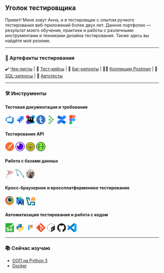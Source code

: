 ## Уголок тестировщика

Привет! Меня зовут Анна, и я тестировщик с опытом ручного тестирования веб-приложений более двух лет. Данное портфолио — результат моего обучения, практики и работы с различными инструментами и техниками дизайна тестирования. Также здесь вы найдёте моё резюме.

---

### :mag_right: Артефакты тестирования

:heavy_check_mark: [Чек-листы](checklists) | :memo: [Тест-кейсы](test_cases) | :lady_beetle: [Баг-репорты](bug_reports) | :man_astronaut: [Коллекции Postman](postman_collections) | :receipt: [SQL-запросы](sql_queries) | :robot: [Автотесты](https://github.com/sovietmorning/stepik_selenium_project.git)

---

### :hammer_and_wrench: Инструменты

#### Тестовая документация и требования

<picture><img src="assets/azuredevops.svg" width="30" alt="Azure DevOps"  /></picture> <picture><img src="assets/jira.svg" width="30" alt="Jira"  /></picture> <picture><img src="assets/youtrack.svg" width="30" alt="YouTrack"  /></picture> <picture><img src="assets/testit.svg" width="30" alt="Test IT"  /></picture> <picture><img src="assets/testrail.svg" width="30" alt="Testrail"  /></picture> <picture><img src="assets/confluence.svg" width="30" alt="Confluence"  /></picture> <picture><img src="assets/figma.svg" width="30" alt="Figma"  /></picture>

#### Тестирование API

<picture><img src="assets/postman.svg" width="30" alt="Postman"  /></picture> <picture><img src="assets/insomnia.svg" width="30" alt="Insomnia"  /></picture> <picture><img src="assets/soapui.svg" width="30" alt="Soap UI"  /></picture> <picture><img src="assets/swagger.svg" width="30" alt="Swagger"  /></picture>

#### Работа с базами данных

<picture><img src="assets/microsoftsqlserver.svg" width="30" alt="MS SQL Server"  /></picture> <picture><img src="assets/mysql.svg" width="30" alt="MySQL"  /></picture> <picture><img src="assets/dbeaver.svg" width="30" alt="DBeaver"  /></picture>

#### Кросс-браузерное и кроссплатформенное тестирование

<picture><img src="assets/browserstack.svg" width="30" alt="BrowserStack"  /></picture> <picture><img src="assets/androidstudio.svg" width="30" alt="Android Studio"  /></picture> <picture><img src="assets/virtualbox.svg" width="30" alt="Oracle VirtualBox"  /></picture>

#### Автоматизация тестирования и работа с кодом

<picture><img src="assets/selenium.svg" width="30" alt="Selenium"  /></picture> <picture><img src="assets/python.svg" width="30" alt="Python"  /></picture> <picture><img src="assets/pytest.svg" width="30" alt="PyTest"  /></picture> <picture><img src="assets/git.svg" width="30" alt="Git"  /></picture> <picture><img src="assets/bash.svg" width="30" alt="Bash"  /></picture> <picture><img src="assets/github.svg" width="30" alt="GitHub"  /></picture> <picture><img src="assets/vscode.svg" width="30" alt="VS Code"  /></picture>

---

### :books: Сейчас изучаю

- [ООП на Python 3](https://rutube.ru/plst/537372?r=wd)
- [Docker](https://stepik.org/course/123300)

<!--
**sovietmorning/sovietmorning** is a ✨ _special_ ✨ repository because its `README.md` (this file) appears on your GitHub profile.

Here are some ideas to get you started:

- 🔭 I’m currently working on ...
- 🌱 I’m currently learning ...
- 👯 I’m looking to collaborate on ...
- 🤔 I’m looking for help with ...
- 💬 Ask me about ...
- 📫 How to reach me: ...
- 😄 Pronouns: ...
- ⚡ Fun fact: ...
  -->
